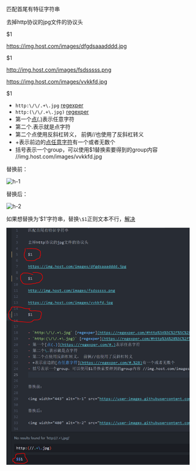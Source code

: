 匹配首尾有特征字符串

去掉http协议的jpg文件的协议头

$1

https://img.host.com/images/dfgdsaaadddd.jpg

$1

http://img.host.com/images/fsdsssss.png

https://img.host.com/images/vvkkfd.jpg

$1


- `http:\/\/.+\.jpg` [regexper](https://regexper.com/#http%3A%5C%2F%5C%2F.%2B%5C.jpg)
- `http:(\/\/.+\.jpg)` [regexper](https://regexper.com/#http%3A%28%5C%2F%5C%2F.%2B%5C.jpg%29)
- 第一个[点(.)](https://regexper.com/#.)表示任意字符
- 第二个\.表示就是点字符
- 第二个点使用反斜杠转义， 前俩//也使用了反斜杠转义
- +表示前边的[点任意字符](https://regexper.com/#.%2B)有一个或者无数个
- 括号表示一个group，可以使用$1替换索要得到的group内容 //img.host.com/images/vvkkfd.jpg


替换前：

<img width="443" alt="h-1" src="https://user-images.githubusercontent.com/20984566/45370839-a990a000-b61b-11e8-96ef-9970deece48a.PNG">

替换后：

<img width="480" alt="h-2" src="https://user-images.githubusercontent.com/20984566/45370858-b8775280-b61b-11e8-9dd1-5e9dcc80345b.PNG">

如果想替换为‘$1’字符串，替换`\$1`正则文本不行，[解决](https://www.imooc.com/qadetail/279475)

<img width="480" alt="h-3" src="./images/h-3.PNG">
